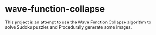 # wave-function-collapse
This project is an attempt to use the Wave Function Collapse algorithm to solve Sudoku puzzles and Procedurally generate some images.
